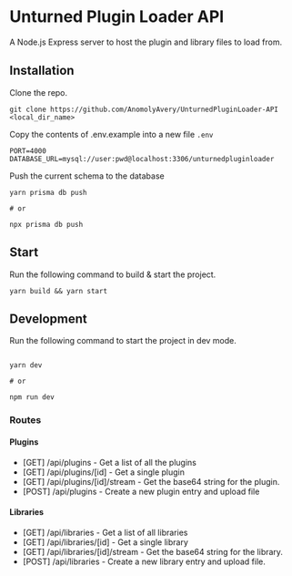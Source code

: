 # Unturned Plugin Loader API

A Node.js Express server to host the plugin and library files to load from.

## Installation

Clone the repo.

```
git clone https://github.com/AnomolyAvery/UnturnedPluginLoader-API <local_dir_name>
```

Copy the contents of .env.example into a new file `.env`

```
PORT=4000
DATABASE_URL=mysql://user:pwd@localhost:3306/unturnedpluginloader
```

Push the current schema to the database

```
yarn prisma db push

# or

npx prisma db push

```

## Start

Run the following command to build & start the project.

```
yarn build && yarn start
```

## Development

Run the following command to start the project in dev mode.

```

yarn dev

# or

npm run dev
```

### Routes

#### Plugins

-   [GET] /api/plugins - Get a list of all the plugins
-   [GET] /api/plugins/[id] - Get a single plugin
-   [GET] /api/plugins/[id]/stream - Get the base64 string for the plugin.
-   [POST] /api/plugins - Create a new plugin entry and upload file

#### Libraries

-   [GET] /api/libraries - Get a list of all libraries
-   [GET] /api/libraries/[id] - Get a single library
-   [GET] /api/libraries/[id]/stream - Get the base64 string for the library.
-   [POST] /api/libraries - Create a new library entry and upload file.
